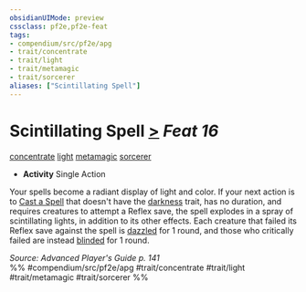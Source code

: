 ```yaml
---
obsidianUIMode: preview
cssclass: pf2e,pf2e-feat
tags:
- compendium/src/pf2e/apg
- trait/concentrate
- trait/light
- trait/metamagic
- trait/sorcerer
aliases: ["Scintillating Spell"]
---
```

# Scintillating Spell  [>](../../rules/core-rulebook/chapter-9-playing-the-game.md#Actions "Single Action") *Feat 16*  
[concentrate](../../rules/traits/concentrate.md)  [light](../../rules/traits/light.md)  [metamagic](../../rules/traits/metamagic.md)  [sorcerer](../../rules/traits/sorcerer.md)  

- **Activity** Single Action

Your spells become a radiant display of light and color. If your next action is to [Cast a Spell](../../rules/actions/cast-a-spell.md) that doesn't have the [darkness](../../rules/traits/darkness.md) trait, has no duration, and requires creatures to attempt a Reflex save, the spell explodes in a spray of scintillating lights, in addition to its other effects. Each creature that failed its Reflex save against the spell is [dazzled](../../rules/conditions.md#Dazzled) for 1 round, and those who critically failed are instead [blinded](../../rules/conditions.md#Blinded) for 1 round.

*Source: Advanced Player's Guide p. 141*  
%% #compendium/src/pf2e/apg #trait/concentrate #trait/light #trait/metamagic #trait/sorcerer %%